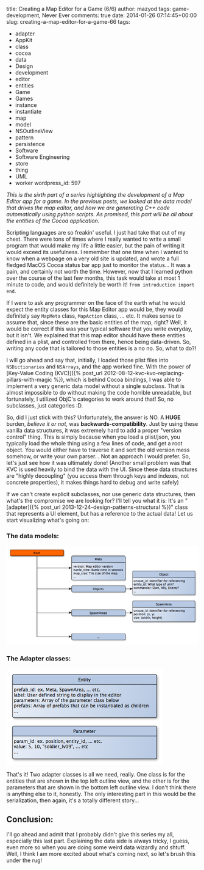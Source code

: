 title: Creating a Map Editor for a Game (6/6)
author: mazyod
tags: game-development, Never Ever
comments: true
date: 2014-01-26 07:14:45+00:00
slug: creating-a-map-editor-for-a-game-66
tags:
- adapter
- AppKit
- class
- cocoa
- data
- Design
- development
- editor
- entities
- Game
- Games
- instance
- instantiate
- map
- model
- NSOutlineView
- pattern
- persistence
- Software
- Software Engineering
- store
- thing
- UML
- worker
wordpress_id: 597

_This is the sixth part of a series highlighting the development of a Map Editor app for a game. In the previous posts, we looked at the data model that drives the map editor, and how we are generating C++ code automatically using python scripts. As promised, this part will be all about the entities of the Cocoa application._


Scripting languages are so freakin' useful. I just had take that out of my chest. There were tons of times where I really wanted to write a small program that would make my life a little easier, but the pain of writing it would exceed its usefulness. I remember that one time when I wanted to know when a webpage on a very old site is updated, and wrote a full fledged MacOS Cocoa status bar app just to monitor the status... It was a pain, and certainly not worth the time. However, now that I learned python over the course of the last few months, this task would take at most 1 minute to code, and would definitely be worth it! `from introduction import end`.


If I were to ask any programmer on the face of the earth what he would expect the entity classes for this Map Editor app would be, they would definitely say `MapMeta` class, `MapAction` class, ... etc. It makes sense to assume that, since these are the basic entities of the map, right? Well, it would be correct if this was your typical software that you write everyday, but it isn't. We explained that this map editor should have these entities defined in a plist, and controlled from there, hence being data-driven. So, writing any code that is tailored to those entities is a no no. So, what to do?!


I will go ahead and say that, initially, I loaded those plist files into `NSDictionaries` and `NSArrays`, and the app worked fine. With the power of [Key-Value Coding (KVC)]({% post_url 2012-08-12-kvc-kvo-replacing-pillars-with-magic %}), which is behind Cocoa bindings, I was able to implement a very generic data model without a single subclass. That is almost impossible to do without making the code horrible unreadable, but fortunately, I utilized ObjC's categories to work around that! So, no subclasses, just categories :D.


So, did I just stick with this? Unfortunately, the answer is NO. A **HUGE** burden, _believe it or not_, was **backwards-compatibility**. Just by using these vanilla data structures, it was extremely hard to add a proper "version control" thing. This is simply because when you load a plist/json, you typically load the whole thing using a few lines of code, and get a root object. You would either have to traverse it and sort the old version mess somehow, or write your own parser... Not an approach I would prefer. So, let's just see how it was ultimately done! (Another small problem was that KVC is used heavily to bind the data with the UI. Since these data structures are "highly decoupling" (you access them through keys and indexes, not concrete properties), it makes things hard to debug and write safely)


If we can't create explicit subclasses, nor use generic data structures, then what's the compromise we are looking for? I'll tell you what it is: It's an "[adapter]({% post_url 2013-12-24-design-patterns-structural %})" class that represents a UI element, but has a reference to the actual data! Let us start visualizing what's going on:


### The data models:

[![EverCraftModel](/images/evercraftmodel-e1390717916549.png)](/images/evercraftmodel.png)

### The Adapter classes:

[![EverCraftAdapters](/images/evercraftadapters.png)](/images/evercraftadapters.png)

That's it! Two adapter classes is all we need, really. One class is for the entities that are shown in the top left outline view, and the other is for the parameters that are shown in the bottom left outline view. I don't think there is anything else to it, honestly. The only interesting part in this would be the serialization, then again, it's a totally different story...

## Conclusion:

I'll go ahead and admit that I probably didn't give this series my all, especially this last part. Explaining the data side is always tricky, I guess, even more so when you are doing some weird data wizardly and shtuff. Well, I think I am more excited about what's coming next, so let's brush this under the rug!
